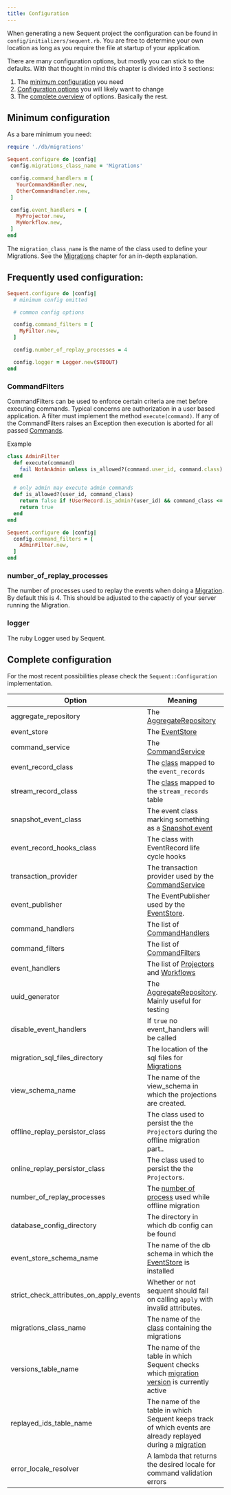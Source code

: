```yaml
---
title: Configuration
---
```

When generating a new Sequent project the configuration can be found in `config/initializers/sequent.rb`.
You are free to determine your own location as long as you require the file at startup of your application.

There are many configuration options, but mostly you can stick to the defaults. With that thought in mind this
chapter is divided into 3 sections:

1. The [minimum configuration](#minimum-configuration) you need
2. [Configuration options](#frequently-used-configuration) you will likely want to change
3. The [complete overview](#complete-configuration) of options. Basically the rest.


## Minimum configuration


As a bare minimum you need:

```ruby
require './db/migrations'

Sequent.configure do |config|
 config.migrations_class_name = 'Migrations'

 config.command_handlers = [
   YourCommandHandler.new,
   OtherCommandHandler.new,
 ]

 config.event_handlers = [
   MyProjector.new,
   MyWorkflow.new,
 ]
end
```

The `migration_class_name` is the name of the class used to define your Migrations. See the [Migrations](migrations.html) chapter for an in-depth explanation.


## Frequently used configuration:

```ruby
Sequent.configure do |config|
  # minimum config omitted

  # common config options

  config.command_filters = [
    MyFilter.new,
  ]

  config.number_of_replay_processes = 4

  config.logger = Logger.new(STDOUT)
end
```

### CommandFilters

CommandFilters can be used to enforce certain criteria are met before executing commands. Typical
concerns are authorization in a user based application. A filter must implement the method `execute(command)`.
If any of the CommandFilters raises an Exception then execution is aborted for all passed [Commands](command.html).

Example

```ruby
class AdminFilter
  def execute(command)
    fail NotAnAdmin unless is_allowed?(command.user_id, command.class)
  end

  # only admin may execute admin commands
  def is_allowed?(user_id, command_class)
    return false if !UserRecord.is_admin?(user_id) && command_class <= AdminCommand
    return true
  end
end

Sequent.configure do |config|
  config.command_filters = [
    AdminFilter.new,
  ]
end
```

### number_of_replay_processes

The number of processes used to replay the events when doing a [Migration](migration.html). By default this is 4.
This should be adjusted to the capactiy of your server running the Migration.

### logger

The ruby Logger used by Sequent.

## Complete configuration

For the most recent possibilities please check the `Sequent::Configuration` implementation.

|Option|Meaning|Default Value|
|------|-------|-------------|
|aggregate_repository|The [AggregateRepository](aggregate-repository.html)|`Sequent::Core::AggregateRepository.new`|
|event_store|The [EventStore](event_store.html)|`Sequent::Core::EventStore.new`|
|command_service|The [CommandService](command-service.html)|`Sequent::Core::CommandService.new`|
|event_record_class|The [class](event_store.html) mapped to the `event_records`|`Sequent::Core::EventRecord`|
|stream_record_class|The [class](event_store.html) mapped to the `stream_records` table|`Sequent::Core::StreamRecord`|
|snapshot_event_class|The event class marking something as a [Snapshot event](snapshotting.html)|`Sequent::Core::SnapshotEvent`|
|event_record_hooks_class|The class with EventRecord life cycle hooks|`Sequent::Core::EventRecordHooks`|
|transaction_provider|The transaction provider used by the [CommandService](command-service.html)|`Sequent::Core::Transactions::ActiveRecordTransactionProvider.new`|
|event_publisher|The EventPublisher used by the [EventStore](event_store.html).|`Sequent::Core::EventPublisher.new`|
|command_handlers|The list of [CommandHandlers](command-handler.html)|Empty|
|command_filters|The list of [CommandFilters](#commandfilters)|Empty|
|event_handlers|The list of [Projectors](projector.html) and [Workflows](workflow.html)|Empty|
|uuid_generator|The [AggregateRepository](aggregate-repository.html). Mainly useful for testing|`false`|
|disable_event_handlers|If `true` no event_handlers will be called|`Sequent::Core::EventStore.new`|
|migration_sql_files_directory|The location of the sql files for [Migrations](migrations.html)|`db/tables`|
|view_schema_name|The name of the view_schema in which the projections are created.|`view_schema`|
|offline_replay_persistor_class|The class used to persist the the `Projector`s during the offline migration part..|`Sequent::Core::Persistors::ActiveRecordPersistor`|
|online_replay_persistor_class|The class used to persist the the `Projector`s.|`Sequent::Core::Persistors::ActiveRecordPersistor`|
|number_of_replay_processes|The [number of process](#number_of_replay_processes) used while offline migration|`4`|
|database_config_directory|The directory in which db config can be found|`db`|
|event_store_schema_name|The name of the db schema in which the [EventStore](event_store.html) is installed|`sequent_schema`|
|strict_check_attributes_on_apply_events|Whether or not sequent should fail on calling `apply` with invalid attributes.|`false`. Will be enabled by default in the next major release.|
|migrations_class_name|The name of the [class](#minimum-configuration) containing the migrations|Empty|
|versions_table_name|The name of the table in which Sequent checks which [migration version](migrations.html) is currently active|`sequent_versions`|
|replayed_ids_table_name|The name of the table in which Sequent keeps track of which events are already replayed during a [migration](migrations.html)|`sequent_replayed_ids`|
|error_locale_resolver|A lambda that returns the desired locale for command validation errors|<code>-> { I18n.locale &#124;&#124; :en }</code>|

